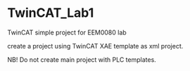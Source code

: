 # TwinCAT_Lab1
TwinCAT simple project for EEM0080 lab

create a project using TwinCAT XAE template as xml project.

NB! Do not create main project with PLC templates.
